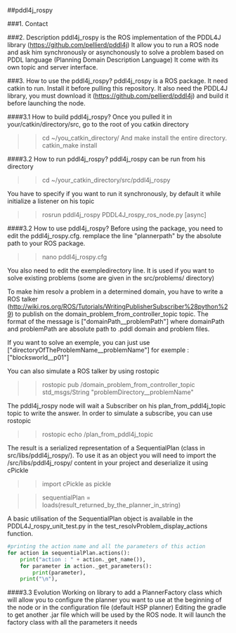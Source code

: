##pddl4j_rospy

###1. Contact

###2. Description
pddl4j_rospy is the ROS implementation of the PDDL4J library (https://github.com/pellierd/pddl4j)
It allow you to run a ROS node and ask him synchronously or asynchonously to solve a problem based on
PDDL language (Planning Domain Description Language)
It come with its own topic and server interface.

###3. How to use the pddl4j_rospy?
pddl4j_rospy is a ROS package. It need catkin to run.
Install it before pulling this repository.
It also need the PDDL4J library, you must download it (https://github.com/pellierd/pddl4j) and build it before
launching the node.

####3.1 How to build pddl4j_rospy?
Once you pulled it in your/catkin/directory/src, go to the root of you catkin directory
>> cd ~/you_catkin_directory/
And make install the entire directory.
>> catkin_make install

####3.2 How to run pddl4j_rospy?
pddl4j_rospy can be run from his directory
>> cd ~/your_catkin_directory/src/pddl4j_rospy

You have to specify if you want to run it synchronously, by default it while initialize a listener on his topic
>> rosrun pddl4j_rospy PDDL4J_rospy_ros_node.py [async]

####3.2 How to use pddl4j_rospy?
Before using the package, you need to edit the pddl4j_rospy.cfg.
remplace the line "plannerpath" by the absolute path to your ROS package.
>> nano pddl4j_rospy.cfg

You also need to edit the exempledirectory line. It is used if you want to solve existing problems (some are given in the src/problems/ directory)

To make him resolv a problem in a determined domain, you have to write a ROS talker (http://wiki.ros.org/ROS/Tutorials/WritingPublisherSubscriber%28python%29) 
to publish on the domain_problem_from_controller_topic topic. The format of the message is ["domainPath__problemPath"] where domainPath and problemPath are absolute path to .pddl domain and problem files. 

If you want to solve an exemple, you can just use ["directoryOfTheProblemName__problemName"] for exemple : ["blocksworld__p01"]

You can also simulate a ROS talker by using rostopic
>> rostopic pub /domain_problem_from_controller_topic std_msgs/String "problemDirectory__problemName"

The pddl4j_rospy node will wait a Subscriber on his plan_from_pddl4j_topic topic to write the answer.
In order to simulate a subscribe, you can use rostopic
>> rostopic echo /plan_from_pddl4j_topic

The result is a serialized representation of a SequentialPlan (class in src/libs/pddl4j_rospy/). To use it as an object you will
need to import the /src/libs/pddl4j_rospy/ content in your project and deserialize it using cPickle
>> import cPickle as pickle

>> sequentialPlan = loads(result_returned_by_the_planner_in_string)

A basic utilisation of the SequentialPlan object is available in the PDDL4J_rospy_unit_test.py 
in the test_resolvProblem_display_actions function.

```python
#printing the action name and all the parameters of this action
for action in sequentialPlan.actions():
	print("action : " + action._get_name()),
	for parameter in action._get_parameters():
		print(parameter),
	print("\n"),
```

####3.3 Evolution
Working on library to add a PlannerFactory class which will allow you to configure the planner you want to use at the beginning of the node
or in the configuration file (default HSP planner)
Editing the gradle to get another .jar file which will be used by the ROS node. It will launch the factory class with all the parameters it needs
